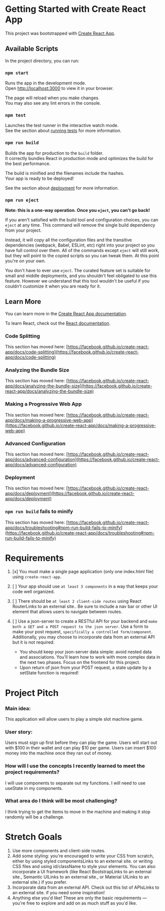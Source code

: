 # Getting Started with Create React App

This project was bootstrapped with [Create React App](https://github.com/facebook/create-react-app).

## Available Scripts

In the project directory, you can run:

### `npm start`

Runs the app in the development mode.\
Open [http://localhost:3000](http://localhost:3000) to view it in your browser.

The page will reload when you make changes.\
You may also see any lint errors in the console.

### `npm test`

Launches the test runner in the interactive watch mode.\
See the section about [running tests](https://facebook.github.io/create-react-app/docs/running-tests) for more information.

### `npm run build`

Builds the app for production to the `build` folder.\
It correctly bundles React in production mode and optimizes the build for the best performance.

The build is minified and the filenames include the hashes.\
Your app is ready to be deployed!

See the section about [deployment](https://facebook.github.io/create-react-app/docs/deployment) for more information.

### `npm run eject`

**Note: this is a one-way operation. Once you `eject`, you can't go back!**

If you aren't satisfied with the build tool and configuration choices, you can `eject` at any time. This command will remove the single build dependency from your project.

Instead, it will copy all the configuration files and the transitive dependencies (webpack, Babel, ESLint, etc) right into your project so you have full control over them. All of the commands except `eject` will still work, but they will point to the copied scripts so you can tweak them. At this point you're on your own.

You don't have to ever use `eject`. The curated feature set is suitable for small and middle deployments, and you shouldn't feel obligated to use this feature. However we understand that this tool wouldn't be useful if you couldn't customize it when you are ready for it.

## Learn More

You can learn more in the [Create React App documentation](https://facebook.github.io/create-react-app/docs/getting-started).

To learn React, check out the [React documentation](https://reactjs.org/).

### Code Splitting

This section has moved here: [https://facebook.github.io/create-react-app/docs/code-splitting](https://facebook.github.io/create-react-app/docs/code-splitting)

### Analyzing the Bundle Size

This section has moved here: [https://facebook.github.io/create-react-app/docs/analyzing-the-bundle-size](https://facebook.github.io/create-react-app/docs/analyzing-the-bundle-size)

### Making a Progressive Web App

This section has moved here: [https://facebook.github.io/create-react-app/docs/making-a-progressive-web-app](https://facebook.github.io/create-react-app/docs/making-a-progressive-web-app)

### Advanced Configuration

This section has moved here: [https://facebook.github.io/create-react-app/docs/advanced-configuration](https://facebook.github.io/create-react-app/docs/advanced-configuration)

### Deployment

This section has moved here: [https://facebook.github.io/create-react-app/docs/deployment](https://facebook.github.io/create-react-app/docs/deployment)

### `npm run build` fails to minify

This section has moved here: [https://facebook.github.io/create-react-app/docs/troubleshooting#npm-run-build-fails-to-minify](https://facebook.github.io/create-react-app/docs/troubleshooting#npm-run-build-fails-to-minify)

# Requirements

1. [x] You must make a single page application (only one index.html file) using `create-react-app`.
2. [ ] Your app should use `at least 3 components` in a way that keeps your code well organized.
3. [ ] There should be `at least 2 client-side routes` using React RouterLinks to an external site.. Be sure to include a nav bar or other UI element that allows users to navigate between routes.
4. [ ] Use a json-server to create a RESTful API for your backend and `make both a GET and a POST request to the json server`. Use a form to make your post request, `specifically a controlled form/component`. Additionally, you may choose to incorporate data from an external API but it is not required.

   - You should keep your json-server data simple: avoid nested data and associations. You'll learn how to work with more complex data in the next two phases. Focus on the frontend for this project.
   - Upon return of json from your POST request, a state update by a setState function is required!

# Project Pitch

### Main idea:

This application will allow users to play a simple slot machine game.

### User story:

Users must sign up first before they can play the game. Users will start out with $100 in their wallet and can play $10 per game. Users can insert $100 money into the machine once they ran out of money.

### How will I use the concepts I recently learned to meet the project requirements?

I will use components to separate out my functions. I will need to use useState in my components.

### What area do I think will be most challenging?

I think trying to get the items to move in the machine and making it stop randomly will be a challenge.

# Stretch Goals

1. Use more components and client-side routes.
2. Add some styling: you're encouraged to write your CSS from scratch, either by using styled componentsLinks to an external site. or writing CSS files and using id/className to style your elements. You can also incorporate a UI framework (like React BootstrapLinks to an external site., Semantic UILinks to an external site., or Material UILinks to an external site.) if you prefer.
3. Incorporate data from an external API. Check out this list of APIsLinks to an external site. if you need some inspiration!
4. Anything else you'd like! These are only the basic requirements — you're free to explore and add on as much stuff as you'd like.
